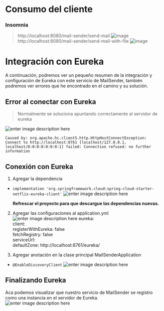 # Consumo del cliente
### Insomnia

> http://localhost:8080/mail-sender/send-mail
![image](https://github.com/AlexGod05/mail-sender/assets/56901230/89e92064-9b9e-41f0-88ae-20efcc1b6645)
> http://localhost:8080/mail-sender/send-mail-with-file
![image](https://github.com/AlexGod05/mail-sender/assets/56901230/f67ad5a6-d745-41e2-ac6f-fad90c201184)


# Integración con Eureka

A continuación, podremos ver un pequeño resumen de la integración y configuración de Eureka con este servicio de MailSender, también podremos ver errores que he encontrado en el camino y su solución.

## Error al conectar con Eureka
> Normalmente se soluciona apuntando correctamente al servidor de eureka

![enter image description here](https://github.com/AlexGod05/mail-sender/assets/56901230/def6f0ae-9316-4b02-bbad-a381c751398e)   

    Caused by: org.apache.hc.client5.http.HttpHostConnectException: Connect to http://localhost:8761 [localhost/127.0.0.1, localhost/0:0:0:0:0:0:0:1] failed: Connection refused: no further information


 ## Conexión con Eureka
 1. Agregar la dependencia
 -  `implementation 'org.springframework.cloud:spring-cloud-starter-netflix-eureka-client'`
![enter image description here](https://github.com/AlexGod05/mail-sender/assets/56901230/5ae7bcd7-78f5-4dfd-b269-a50437cea192)

	**Refrescar el proyecto para que descargue las dependencias nuevas.**

2. Agregar las configuraciones al application.yml
![enter image description here](https://github.com/AlexGod05/mail-sender/assets/56901230/dd4ff561-ab19-47ff-ba9e-31eb1ee44bfe)
eureka:  
  client:  
    registerWithEureka: false  
    fetchRegistry: false  
    serviceUrl:  
      defaultZone: http://localhost:8761/eureka/

3. Agregar anotación en la clase principal MailSenderApplication
- `@EnableDiscoveryClient`
![enter image description here](https://github.com/AlexGod05/mail-sender/assets/56901230/194cf752-6f95-42dc-9870-f1c98a8028f8)

## Finalizando Eureka

Aca podemos visualizar que nuestro servicio de MailSender se registro como una instancia en el servidor de Eureka.
![enter image description here](https://github.com/AlexGod05/mail-sender/assets/56901230/b5014111-e7af-484c-bcf6-e50878994a56)
